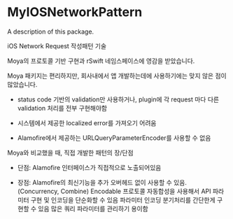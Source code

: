 # MyIOSNetworkPattern

A description of this package.


iOS Network Request 작성패턴 기술

Moya의 프로토콜 기반 구현과 rSwift 네임스페이스에 영감을 받았습니다.

Moya 패키지는 편리하지만, 회사내에서 앱 개발하는데에 사용하기에는 맞지 않은 점이 많았습니다.

- status code 기반의 validation만 사용하거나, plugin에 각 request 마다 다른 validation 처리를 전부 구현해야함

- 시스템에서 제공한 localized error를 가져오기 어려움

- Alamofire에서 제공하는 URLQueryParameterEncoder를 사용할 수 없음



Moya와 비교했을 때, 직접 개발한 패턴의 장/단점

- 단점: 
    Alamofire 인터페이스가 직접적으로 노출되어있음

- 장점: 
    Alamofire의 최신기능을 추가 오버헤드 없이 사용할 수 있음.(Concurrency, Combine)
    Encodable 프로토콜 자동합성을 사용해서 API 파라미터 구현 및 인코딩을 단순화할 수 있음
    파라미터 인코딩 분기처리를 간단한게 구현할 수 있음
    많은 쿼리 파라미터를 관리하기 용이함

